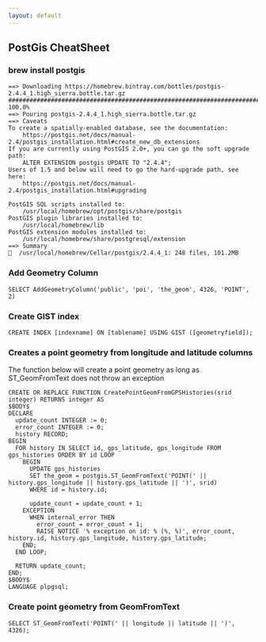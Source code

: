 ```yaml
---
layout: default
---
```

PostGis CheatSheet
---
### brew install postgis

	==> Downloading https://homebrew.bintray.com/bottles/postgis-2.4.4_1.high_sierra.bottle.tar.gz
	######################################################################## 100.0%
	==> Pouring postgis-2.4.4_1.high_sierra.bottle.tar.gz
	==> Caveats
	To create a spatially-enabled database, see the documentation:
		https://postgis.net/docs/manual-2.4/postgis_installation.html#create_new_db_extensions
	If you are currently using PostGIS 2.0+, you can go the soft upgrade path:
		ALTER EXTENSION postgis UPDATE TO "2.4.4";
	Users of 1.5 and below will need to go the hard-upgrade path, see here:
		https://postgis.net/docs/manual-2.4/postgis_installation.html#upgrading

	PostGIS SQL scripts installed to:
		/usr/local/homebrew/opt/postgis/share/postgis
	PostGIS plugin libraries installed to:
		/usr/local/homebrew/lib
	PostGIS extension modules installed to:
		/usr/local/homebrew/share/postgresql/extension
	==> Summary
	🍺  /usr/local/homebrew/Cellar/postgis/2.4.4_1: 248 files, 101.2MB

### Add Geometry Column
	SELECT AddGeometryColumn('public', 'poi', 'the_geom', 4326, 'POINT', 2)
	
### Create GIST index	
	CREATE INDEX [indexname] ON [tablename] USING GIST ([geometryfield]);

### Creates a point geometry from longitude and latitude columns
The function below will create a point geometry as long as ST_GeomFromText does not throw an exception

	CREATE OR REPLACE FUNCTION CreatePointGeomFromGPSHistories(srid integer) RETURNS integer AS
	$BODY$
	DECLARE
	  update_count INTEGER := 0;
	  error_count INTEGER := 0;
	  history RECORD;
	BEGIN
	  FOR history IN SELECT id, gps_latitude, gps_longitude FROM gps_histories ORDER BY id LOOP
	    BEGIN
	      UPDATE gps_histories
	      SET the_geom = postgis.ST_GeomFromText('POINT(' || history.gps_longitude || history.gps_latitude || ')', srid)
	      WHERE id = history.id;
	
	      update_count = update_count + 1;
	    EXCEPTION
	      WHEN internal_error THEN
	        error_count = error_count + 1;
	        RAISE NOTICE '% exception on id: % (%, %)', error_count, history.id, history.gps_longitude, history.gps_latitude;
	    END;
	  END LOOP;
	
	  RETURN update_count;
	END;
	$BODY$
	LANGUAGE plpgsql;

### Create point geometry from GeomFromText

	SELECT ST_GeomFromText('POINT(' || longitude || latitude || ')', 4326);
